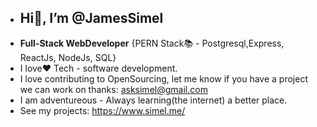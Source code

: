 - ## Hi👋, I’m @JamesSimel
- **Full-Stack WebDeveloper** {PERN Stack📚 - Postgresql,Express, ReactJs, NodeJs, SQL}
- I love❤️ Tech - software development.
- I love contributing to OpenSourcing, let me know if you have a project we can work on thanks: asksimel@gmail.com
- I am adventureous - Always learning(the internet) a better place.
- See my projects: https://www.simel.me/
